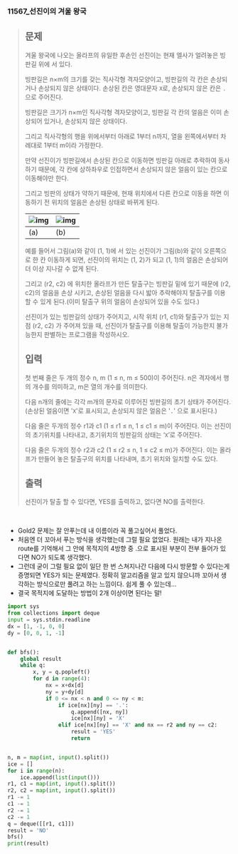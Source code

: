 ### 11567_선진이의 겨울 왕국

> ## 문제
>
> 겨울 왕국에 나오는 올라프의 유일한 후손인 선진이는 현재 엘사가 얼려놓은 빙판길 위에 서 있다.
>
> 빙판길은 n×m의 크기를 갖는 직사각형 격자모양이고, 빙판길의 각 칸은 손상되거나 손상되지 않은 상태이다. 손상된 칸은 영대문자 `X`로, 손상되지 않은 칸은 `.` 으로 주어진다.
>
> 빙판길은 크기가 n×m인 직사각형 격자모양이고, 빙판길 각 칸의 얼음은 이미 손상되어 있거나, 손상되지 않은 상태이다.
>
> 그리고 직사각형의 행을 위에서부터 아래로 1부터 n까지, 열을 왼쪽에서부터 차례대로 1부터 m이라 가정한다.
>
> 만약 선진이가 빙판길에서 손상된 칸으로 이동하면 빙판길 아래로 추락하여 동사하기 때문에, 각 칸에 상하좌우로 인접하면서 손상되지 않은 얼음이 있는 칸으로 이동해야만 한다.
>
> 그리고 빙판의 상태가 약하기 때문에, 현재 위치에서 다른 칸으로 이동을 하면 이동하기 전 위치의 얼음은 손상된 상태로 바뀌게 된다.
>
> | ![img](https://onlinejudgeimages.s3-ap-northeast-1.amazonaws.com/problem/11567/1.png) | ![img](https://onlinejudgeimages.s3-ap-northeast-1.amazonaws.com/problem/11567/2.png) |
> | ------------------------------------------------------------ | ------------------------------------------------------------ |
> | (a)                                                          | (b)                                                          |
>
> 예를 들어서 그림(a)와 같이 (1, 1)에 서 있는 선진이가 그림(b)와 같이 오른쪽으로 한 칸 이동하게 되면, 선진이의 위치는 (1, 2)가 되고 (1, 1)의 얼음은 손상되어 더 이상 지나갈 수 없게 된다. 
>
> 그리고 (r2, c2) 에 위치한 올라프가 만든 탈출구는 빙판길 밑에 있기 때문에 (r2, c2)의 얼음을 손상 시키고, 손상된 얼음을 다시 밟아 추락해야지 탈출구를 이용할 수 있게 된다.(이미 탈출구 위의 얼음이 손상되어 있을 수도 있다.)
>
> 선진이가 있는 빙판길의 상태가 주어지고, 시작 위치 (r1, c1)와 탈출구가 있는 지점 (r2, c2) 가 주어져 있을 때, 선진이가 탈출구를 이용해 탈출이 가능한지 불가능한지 판별하는 프로그램을 작성하시오.
>
> ## 입력
>
> 첫 번째 줄은  두 개의 정수 n, m (1 ≤ n, m ≤ 500)이 주어진다. n은 격자에서 행의 개수를 의미하고, m은 열의 개수를 의미한다.
>
> 다음 n개의 줄에는 각각 m개의 문자로 이루어진 빙판길의 초기 상태가 주어진다. (손상된 얼음이면 '`X`'로 표시되고, 손상되지 않은 얼음은 '`.`' 으로 표시된다.)
>
> 다음 줄은 두개의 정수 r1과 c1 (1 ≤ r1 ≤ n, 1 ≤ c1 ≤ m)이 주어진다. 이는 선진이의 초기위치를 나타내고, 초기위치의 빙판길의 상태는 ‘`X`’로 주어진다.
>
> 다음 줄은 두개의 정수 r2과 c2 (1 ≤ r2 ≤ n, 1 ≤ c2 ≤ m)가 주어진다. 이는 올라프가 만들어 놓은 탈출구의 위치를 나타내며, 초기 위치와 일치할 수도 있다.
>
> ## 출력
>
> 선진이가 탈출 할 수 있다면, YES를 출력하고, 없다면 NO를 출력한다.

<br>

- Gold2 문제는 잘 안푸는데 내 이름이라 꼭 풀고싶어서 풀었다.
- 처음엔 더 꼬아서 푸는 방식을 생각했는데 그럴 필요 없었다. 원래는 내가 지나온 route를 기억해서 그 안에 목적지의 4방향 중 .으로 표시된 부분이 전부 들어가 있다면 NO가 되도록 생각했다.
- 그런데 굳이 그럴 필요 없이 일단 한 번 스쳐지나간 다음에 다시 방문할 수 있다는게 증명되면 YES가 되는 문제였다. 정확히 알고리즘을 알고 있지 않으니까 꼬아서 생각하는 방식으로만 풀려고 하는 느낌이다. 쉽게 풀 수 있는데...
- 결국 목적지에 도달하는 방법이 2개 이상이면 된다는 말!

```python
import sys
from collections import deque
input = sys.stdin.readline
dx = [1, -1, 0, 0]
dy = [0, 0, 1, -1]


def bfs():
    global result
    while q:
        x, y = q.popleft()
        for d in range(4):
            nx = x+dx[d]
            ny = y+dy[d]
            if 0 <= nx < n and 0 <= ny < m:
                if ice[nx][ny] == '.':
                    q.append([nx, ny])
                    ice[nx][ny] = 'X'
                elif ice[nx][ny] == 'X' and nx == r2 and ny == c2:
                    result = 'YES'
                    return


n, m = map(int, input().split())
ice = []
for i in range(n):
    ice.append(list(input()))
r1, c1 = map(int, input().split())
r2, c2 = map(int, input().split())
r1 -= 1
c1 -= 1
r2 -= 1
c2 -= 1
q = deque([[r1, c1]])
result = 'NO'
bfs()
print(result)
```

